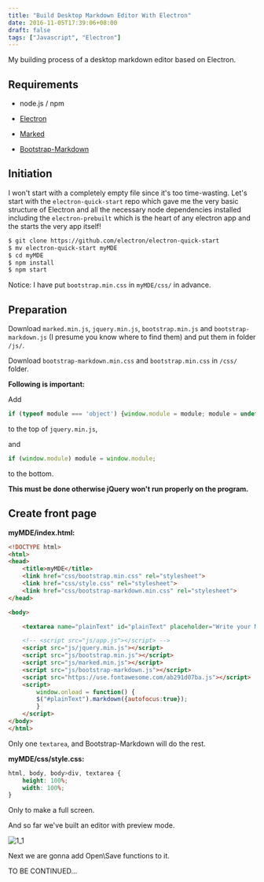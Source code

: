 ```yaml
---
title: "Build Desktop Markdown Editor With Electron"
date: 2016-11-05T17:39:06+08:00
draft: false
tags: ["Javascript", "Electron"]
---
```


My building process of a desktop markdown editor based on Electron.

<!--more-->

## Requirements

- node.js / npm

- [Electron](https://github.com/electron/electron)

- [Marked](https://github.com/chjj/marked)

- [Bootstrap-Markdown](http://www.codingdrama.com/bootstrap-markdown/)

## Initiation

I won't start with a completely empty file since it's too time-wasting. Let's start with the `electron-quick-start` repo which gave me the very basic structure of Electron and all the necessary node dependencies installed including the `electron-prebuilt` which is the heart of any electron app and the starts the very app itself!

```zsh
$ git clone https://github.com/electron/electron-quick-start
$ mv electron-quick-start myMDE
$ cd myMDE
$ npm install
$ npm start
```

Notice: I have put `bootstrap.min.css` in `myMDE/css/`  in advance.

## Preparation

Download `marked.min.js`, `jquery.min.js`, `bootstrap.min.js` and `bootstrap-markdown.js` (I presume you know where to find them) and put them in folder `/js/`.

Download `bootstrap-markdown.min.css` and `bootstrap.min.css` in `/css/` folder.

**Following is important:**

Add

```javascript
if (typeof module === 'object') {window.module = module; module = undefined;}
```

to the top of `jquery.min.js`,

and

```javascript
if (window.module) module = window.module;
```

to the bottom.

**This must be done otherwise jQuery won't run properly on the program.**

## Create front page

**myMDE/index.html:**

```html
<!DOCTYPE html>
<html>
<head>
    <title>myMDE</title>
    <link href="css/bootstrap.min.css" rel="stylesheet">
    <link href="css/style.css" rel="stylesheet">
    <link href="css/bootstrap-markdown.min.css" rel="stylesheet">
</head>

<body>

    <textarea name="plainText" id="plainText" placeholder="Write your Markdown content here"></textarea>

    <!-- <script src="js/app.js"></script> -->
    <script src="js/jquery.min.js"></script>
    <script src="js/bootstrap.min.js"></script>
    <script src="js/marked.min.js"></script>
    <script src="js/bootstrap-markdown.js"></script>
    <script src="https://use.fontawesome.com/ab291d07ba.js"></script>
    <script>
        window.onload = function() {
        $("#plainText").markdown({autofocus:true});
        }
    </script>
</body>
</html>
```

Only one `textarea`, and Bootstrap-Markdown will do the rest.

**myMDE/css/style.css:**

```css
html, body, body>div, textarea {
    height: 100%;
    width: 100%;
}
```

Only to make a full screen.

And so far we've built an editor with preview mode.

![1_1](/images/build-desktop-markdown-editor-with-electron-1_1.png)

Next we are gonna add Open\Save functions to it.

TO BE CONTINUED...
